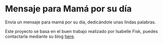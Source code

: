 # Mensaje para Mamá por su día

Envía un mensaje para mamá por su día, dedicándole unas lindas palabras.

Este proyecto se basa en el buen trabajo realizado por Isabelle Fisk, puedes contactarla mediante su blog [here](https://medium.com/@imuth93/mothers-day-website-project-c69165dfbfc0?source=safariShare-66448bc4572d-1526349366).
